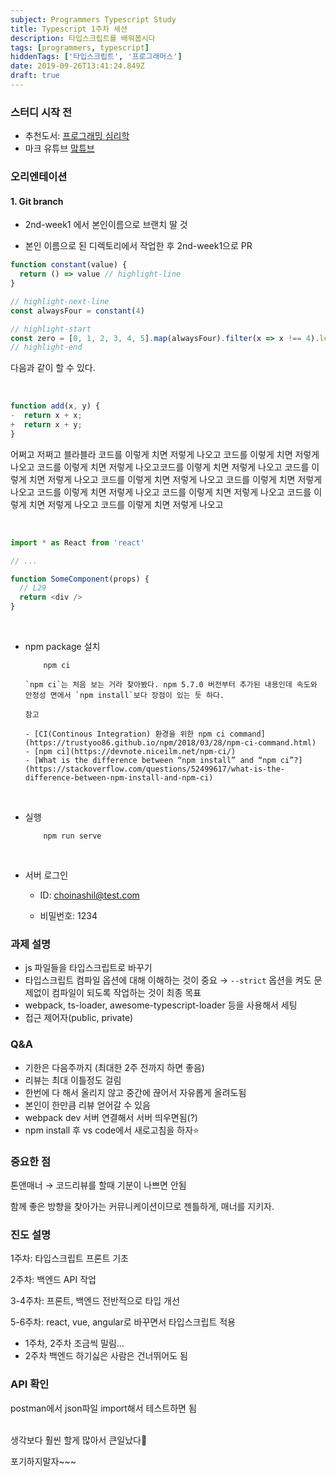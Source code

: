 ```yaml
---
subject: Programmers Typescript Study
title: Typescript 1주차 세션
description: 타입스크립트를 배워봅시다
tags: [programmers, typescript]
hiddenTags: ['타입스크립트', '프로그래머스']
date: 2019-09-26T13:41:24.849Z
draft: true
---
```


### 스터디 시작 전

- 추천도서: [프로그래밍 심리학](http://www.kyobobook.co.kr/product/detailViewKor.laf?ejkGb=KOR&mallGb=KOR&barcode=9788966260980&orderClick=LAG&Kc=)
- 마크 유튜브 [맠튜브](https://www.youtube.com/user/2woongjae)
  <br>

### 오리엔테이션

#### 1. Git branch

- 2nd-week1 에서 본인이름으로 브랜치 딸 것

- 본인 이름으로 된 디렉토리에서 작업한 후 2nd-week1으로 PR

  <!-- <br> -->

```js
function constant(value) {
  return () => value // highlight-line
}

// highlight-next-line
const alwaysFour = constant(4)

// highlight-start
const zero = [0, 1, 2, 3, 4, 5].map(alwaysFour).filter(x => x !== 4).length
// highlight-end
```

다음과 같이 할 수 있다.

<br>

```ts {diff}
function add(x, y) {
-  return x + x;
+  return x + y;
}
```

어쩌고 저쩌고 블라블라
코드를 이렇게 치면 저렇게 나오고 코드를 이렇게 치면 저렇게 나오고 코드를 이렇게 치면 저렇게 나오고코드를 이렇게 치면 저렇게 나오고 코드를 이렇게 치면 저렇게 나오고 코드를 이렇게 치면 저렇게 나오고 코드를 이렇게 치면 저렇게 나오고 코드를 이렇게 치면 저렇게 나오고 코드를 이렇게 치면 저렇게 나오고 코드를 이렇게 치면 저렇게 나오고 코드를 이렇게 치면 저렇게 나오고

<br>

```ts {numberLines}
import * as React from 'react'

// ...

function SomeComponent(props) {
  // L29
  return <div />
}
```

<br>

- npm package 설치

          npm ci

      `npm ci`는 처음 보는 거라 찾아봤다. npm 5.7.0 버전부터 추가된 내용인데 속도와 안정성 면에서 `npm install`보다 장점이 있는 듯 하다.

      참고

      - [CI(Continous Integration) 환경을 위한 npm ci command](https://trustyoo86.github.io/npm/2018/03/28/npm-ci-command.html)
      - [npm ci](https://devnote.niceilm.net/npm-ci/)
      - [What is the difference between “npm install” and “npm ci”?](https://stackoverflow.com/questions/52499617/what-is-the-difference-between-npm-install-and-npm-ci)

  <br>

- 실행

          npm run serve

  <br>

- 서버 로그인

  - ID: choinashil@test.com

  - 비밀번호: 1234

### 과제 설명

- js 파일들을 타입스크립트로 바꾸기
- 타입스크립트 컴파일 옵션에 대해 이해하는 것이 중요 → `--strict` 옵션을 켜도 문제없이 컴파일이 되도록 작업하는 것이 최종 목표
- webpack, ts-loader, awesome-typescript-loader 등을 사용해서 세팅
- 접근 제어자(public, private)

### Q&A

- 기한은 다음주까지 (최대한 2주 전까지 하면 좋음)
- 리뷰는 최대 이틀정도 걸림
- 한번에 다 해서 올리지 않고 중간에 끊어서 자유롭게 올려도됨
- 본인이 한만큼 리뷰 얻어갈 수 있음
- webpack dev 서버 연결해서 서버 띄우면됨(?)
- npm install 후 vs code에서 새로고침을 하자⭐️

### 중요한 점

톤앤매너 → 코드리뷰를 할때 기분이 나쁘면 안됨

함께 좋은 방향을 찾아가는 커뮤니케이션이므로 젠틀하게, 매너를 지키자.

### 진도 설명

1주차: 타입스크립트 프론트 기초

2주차: 백엔드 API 작업

3-4주차: 프론트, 백엔드 전반적으로 타입 개선

5-6주차: react, vue, angular로 바꾸면서 타입스크립트 적용

- 1주차, 2주차 조금씩 밀림...
- 2주차 백엔드 하기싫은 사람은 건너뛰어도 됨

### API 확인

postman에서 json파일 import해서 테스트하면 됨

<br>
생각보다 훨씬 할게 많아서 큰일났다🤭

포기하지말자~~~

```

```
